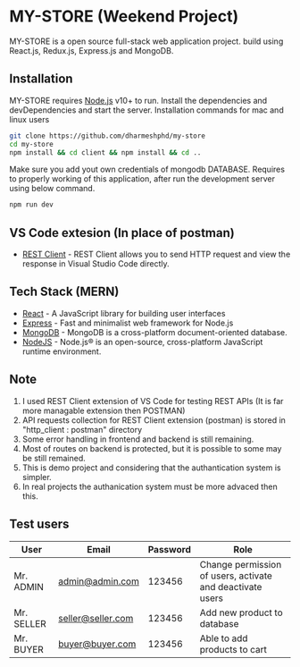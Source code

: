# MY-STORE (Weekend Project)

MY-STORE is a open source full-stack web application project. build using React.js, Redux.js, Express.js and MongoDB.

## Installation
MY-STORE requires [Node.js](https://nodejs.org/) v10+ to run.
Install the dependencies and devDependencies and start the server.
Installation commands for mac and linux users
```sh
git clone https://github.com/dharmeshphd/my-store
cd my-store
npm install && cd client && npm install && cd ..
```
Make sure you add yout own credentials of mongodb DATABASE. Requires to properly working of this application, after run the development server using below command.
```sh
npm run dev
```
## VS Code extesion (In place of postman)
- [REST Client](https://marketplace.visualstudio.com/items?itemName=humao.rest-client) - REST Client allows you to send HTTP request and view the response in Visual Studio Code directly.
 
## Tech Stack (MERN)
- [React](https://reactjs.org) - A JavaScript library for building user interfaces
- [Express](https://expressjs.com) - Fast and minimalist web framework for Node.js
- [MongoDB](https://www.mongodb.com) - MongoDB is a cross-platform document-oriented database.
- [NodeJS](https://nodejs.org/en/) - Node.js® is an open-source, cross-platform JavaScript runtime environment.

## Note
1. I used REST Client extension of VS Code for testing REST APIs (It is far more managable extension then POSTMAN)
2. API requests collection for REST Client extension (postman) is stored in "http_client : postman" directory
3. Some error handling in frontend and backend is still remaining. 
4. Most of routes on backend is protected, but it is possible to some may be still remained.
5. This is demo project and considering that the authantication system is simpler.
6. In real projects the authanication system must be more advaced then this.

## Test users 
| User | Email | Password | Role |
| ------ | ------ |------ | ------ |
| Mr. ADMIN | admin@admin.com | 123456 | Change permission of users, activate and deactivate users |
| Mr. SELLER | seller@seller.com | 123456 | Add new product to database |
| Mr. BUYER | buyer@buyer.com | 123456 | Able to add products to cart |
